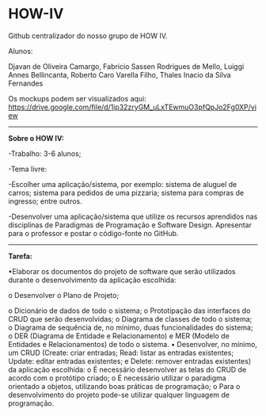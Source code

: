 # HOW-IV

Github centralizador do nosso grupo de HOW IV.

Alunos: 

Djavan de Oliveira Camargo, Fabricio Sassen Rodrigues de Mello, Luiggi Annes Bellincanta, Roberto Caro Varella Filho, Thales Inacio da Silva Fernandes


Os mockups podem ser visualizados aqui: https://drive.google.com/file/d/1ip32zryGM_uLxTEwmuO3pfQpJo2Fg0XP/view


-------
**Sobre o HOW IV:**

-Trabalho: 3-6 alunos;

-Tema livre:

-Escolher uma aplicação/sistema, por exemplo: sistema de aluguel de carros; sistema para
pedidos de uma pizzaria; sistema para compras de ingresso; entre outros.

-Desenvolver uma aplicação/sistema que utilize os recursos aprendidos nas disciplinas de
Paradigmas de Programação e Software Design. Apresentar para o professor e postar o
código-fonte no GitHub.

---

**Tarefa:**

•Elaborar os documentos do projeto de software que serão utilizados durante o
desenvolvimento da aplicação escolhida:

o Desenvolver o Plano de Projeto;

o Dicionário de dados de todo o sistema;
o Prototipação das interfaces do CRUD que serão desenvolvidas;
o Diagrama de classes de todo o sistema;
o Diagrama de sequência de, no mínimo, duas funcionalidades do sistema;
o DER (Diagrama de Entidade e Relacionamento) e MER (Modelo de Entidades e
Relacionamentos) de todo o sistema.
• Desenvolver, no mínimo, um CRUD (Create: criar entradas; Read: listar as entradas
existentes; Update: editar entradas existentes; e Delete: remover entradas existentes) da
aplicação escolhida:
o É necessário desenvolver as telas do CRUD de acordo com o protótipo criado;
o É necessário utilizar o paradigma orientado a objetos, utilizando boas práticas de
programação;
o Para o desenvolvimento do projeto pode-se utilizar qualquer linguagem de
programação.



  
    

